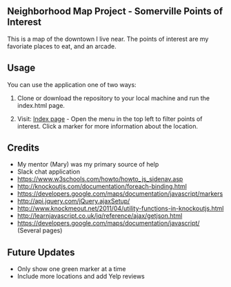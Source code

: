 ## Neighborhood Map Project - Somerville Points of Interest

This is a map of the downtown I live near. The points of interest are my favoriate places to eat, and an arcade.

## Usage

You can use the application one of two ways:

1. Clone or download the repository to your local machine and run the index.html page.

2. Visit: [Index page](https://lostandsaved.github.io/Somerville-Points-of-Interest/index.html) - Open the menu in the top left to filter points of interest. Click a marker for more information about the location.

## Credits

* My mentor (Mary) was my primary source of help
* Slack chat application
* https://www.w3schools.com/howto/howto_js_sidenav.asp
* http://knockoutjs.com/documentation/foreach-binding.html
* https://developers.google.com/maps/documentation/javascript/markers
* http://api.jquery.com/jQuery.ajaxSetup/
* http://www.knockmeout.net/2011/04/utility-functions-in-knockoutjs.html
* http://learnjavascript.co.uk/jq/reference/ajax/getjson.html
* https://developers.google.com/maps/documentation/javascript/ (Several pages)

## Future Updates

* Only show one green marker at a time
* Include more locations and add Yelp reviews
